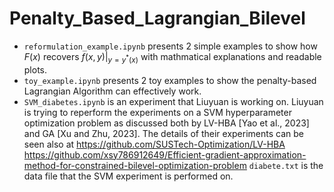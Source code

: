 # Penalty_Based_Lagrangian_Bilevel


- `reformulation_example.ipynb`
  presents 2 simple examples to show how $F(x)$ recovers $f(x,y)|_{y=y^*(x)}$ with mathmatical explanations and readable plots.
- `toy_example.ipynb`
  presents 2 toy examples to show the penalty-based Lagrangian Algorithm can effectively work.
- `SVM_diabetes.ipynb`
  is an experiment that Liuyuan is working on. Liuyuan is trying to reperform the experiments on a SVM hyperparameter optimization problem as discussed both by
  LV-HBA [Yao et al., 2023] and GA [Xu and Zhu, 2023]. The details of their experiments can be seen also at
  https://github.com/SUSTech-Optimization/LV-HBA
  https://github.com/xsy786912649/Efficient-gradient-approximation-method-for-constrained-bilevel-optimization-problem
  `diabete.txt` is the data file that the SVM experiment is performed on.
